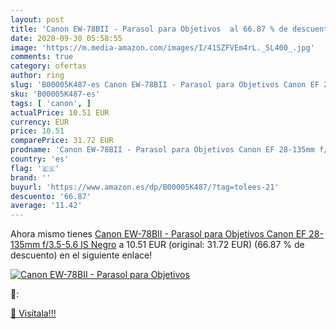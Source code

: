 ```yaml
---
layout: post
title: 'Canon EW-78BII - Parasol para Objetivos  al 66.87 % de descuento'
date: 2020-09-30 05:58:55
image: 'https://m.media-amazon.com/images/I/41SZFVEm4rL._SL400_.jpg'
comments: true
category: ofertas
author: ring
slug: 'B00005K487-es Canon EW-78BII - Parasol para Objetivos Canon EF 28-135mm...'
sku: 'B00005K487-es'
tags: [ 'canon', ]
actualPrice: 10.51 EUR
currency: EUR
price: 10.51
comparePrice: 31.72 EUR
prodname: 'Canon EW-78BII - Parasol para Objetivos Canon EF 28-135mm f/3.5-5.6 IS  Negro'
country: 'es'
flag: '🇪🇸'
brand: ''
buyurl: 'https://www.amazon.es/dp/B00005K487/?tag=tolees-21'
descuento: '66.87'
average: '11.42'
---
```


Ahora mismo tienes [Canon EW-78BII - Parasol para Objetivos Canon EF 28-135mm f/3.5-5.6 IS  Negro](https://www.amazon.es/dp/B00005K487/?tag=tolees-21) a 10.51 EUR (original: 31.72 EUR) (66.87 %  de descuento) en el siguiente enlace!

[![Canon EW-78BII - Parasol para Objetivos ](https://m.media-amazon.com/images/I/41SZFVEm4rL._SL400_.jpg)](https://www.amazon.es/dp/B00005K487/?tag=tolees-21)

🔎:


[🛒 Visítala!!!](https://www.amazon.es/dp/B00005K487/?tag=tolees-21)
